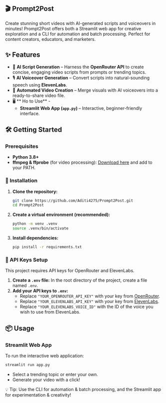 ## 🎬 **Prompt2Post**

Create stunning short videos with AI-generated scripts and voiceovers in minutes! Prompt2Post offers both a Streamlit web app for creative exploration and a CLI for automation and batch processing. Perfect for content creators, educators, and marketers.


## ✨ Features

- 📝 **AI Script Generation** – Harness the **OpenRouter API** to create concise, engaging video scripts from prompts or trending topics.
- 🎙 **AI Voiceover Generation** – Convert scripts into natural-sounding speech using **ElevenLabs**.
- 🎥 **Automated Video Creation** – Merge visuals with AI voiceovers into a ready-to-share video file.
- 🖥 ** Ho to Use** - 
  - **Streamlit Web App (`app.py`)** – Interactive, beginner-friendly interface.
  
## 🛠️ **Getting Started**

### Prerequisites

- **Python 3.8+**
- **ffmpeg & ffprobe** (for video processing): [Download here](https://ffmpeg.org/download.html) and add to your PATH.

### 🚀 Installation

1.  **Clone the repository:**
    ```bash
    git clone https://github.com/Aditi4275/Prompt2Post.git 
    cd Prompt2Post
    ```
2.  **Create a virtual environment (recommended):**
    ```bash
    python -m venv .venv
    source .venv/bin/activate  
    ```
3.  **Install dependencies:**
    ```bash
    pip install -r requirements.txt
    ```

### 🔑 API Keys Setup

This project requires API keys for OpenRouter and ElevenLabs.

1.  **Create a `.env` file:** In the root directory of the project, create a file named `.env`.
2.  **Add your API keys to `.env`:**
    *   Replace `"YOUR_OPENROUTER_API_KEY"` with your key from [OpenRouter](https://openrouter.ai/).
    *   Replace `"YOUR_ELEVENLABS_API_KEY"` with your key from [ElevenLabs](https://elevenlabs.io/).
    *   Replace `"YOUR_ELEVENLABS_VOICE_ID"` with the ID of the voice you wish to use from ElevenLabs.

## 📦 Usage

### Streamlit Web App

To run the interactive web application:

```bash
streamlit run app.py
```

- Select a trending topic or enter your own.
- Generate your video with a click!



💡 Tip: Use the CLI for automation & batch processing, and the Streamlit app for experimentation & creativity!

